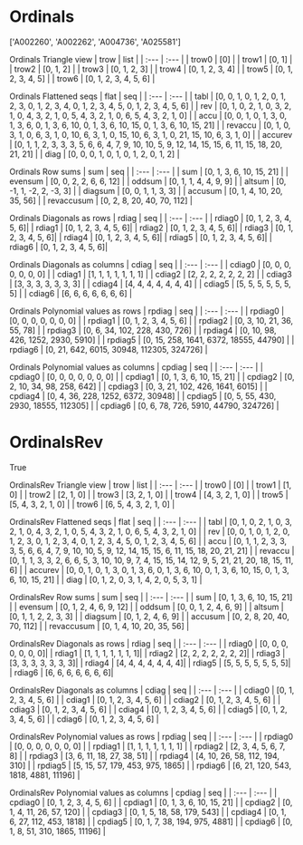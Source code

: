 # Ordinals
['A002260', 'A002262', 'A004736', 'A025581']

Ordinals Triangle view
| trow  |  list  |
| :---  |  :---  |
| trow0 | [0] |
| trow1 | [0, 1] |
| trow2 | [0, 1, 2] |
| trow3 | [0, 1, 2, 3] |
| trow4 | [0, 1, 2, 3, 4] |
| trow5 | [0, 1, 2, 3, 4, 5] |
| trow6 | [0, 1, 2, 3, 4, 5, 6] |

Ordinals Flattened seqs
| flat      |   seq  |
| :---      |  :---  |
| tabl     | [0, 0, 1, 0, 1, 2, 0, 1, 2, 3, 0, 1, 2, 3, 4, 0, 1, 2, 3, 4, 5, 0, 1, 2, 3, 4, 5, 6] |
| rev      | [0, 1, 0, 2, 1, 0, 3, 2, 1, 0, 4, 3, 2, 1, 0, 5, 4, 3, 2, 1, 0, 6, 5, 4, 3, 2, 1, 0] |
| accu     | [0, 0, 1, 0, 1, 3, 0, 1, 3, 6, 0, 1, 3, 6, 10, 0, 1, 3, 6, 10, 15, 0, 1, 3, 6, 10, 15, 21] |
| revaccu  | [0, 1, 0, 3, 1, 0, 6, 3, 1, 0, 10, 6, 3, 1, 0, 15, 10, 6, 3, 1, 0, 21, 15, 10, 6, 3, 1, 0] |
| accurev  | [0, 1, 1, 2, 3, 3, 3, 5, 6, 6, 4, 7, 9, 10, 10, 5, 9, 12, 14, 15, 15, 6, 11, 15, 18, 20, 21, 21] |
| diag     | [0, 0, 0, 1, 0, 1, 0, 1, 2, 0, 1, 2] |

Ordinals Row sums
| sum        |   seq  |
| :---       |  :---  |
| sum       | [0, 1, 3, 6, 10, 15, 21] |
| evensum   | [0, 0, 2, 2, 6, 6, 12] |
| oddsum    | [0, 1, 1, 4, 4, 9, 9] |
| altsum    | [0, -1, 1, -2, 2, -3, 3] |
| diagsum   | [0, 0, 1, 1, 3, 3] |
| accusum   | [0, 1, 4, 10, 20, 35, 56] |
| revaccusum | [0, 2, 8, 20, 40, 70, 112] |

Ordinals Diagonals as rows
| rdiag  |   seq  |
| :---   |  :---  |
| rdiag0 | [0, 1, 2, 3, 4, 5, 6]|
| rdiag1 | [0, 1, 2, 3, 4, 5, 6]|
| rdiag2 | [0, 1, 2, 3, 4, 5, 6]|
| rdiag3 | [0, 1, 2, 3, 4, 5, 6]|
| rdiag4 | [0, 1, 2, 3, 4, 5, 6]|
| rdiag5 | [0, 1, 2, 3, 4, 5, 6]|
| rdiag6 | [0, 1, 2, 3, 4, 5, 6]|

Ordinals Diagonals as columns
| cdiag  |   seq  |
| :---   |  :---  |
| cdiag0 | [0, 0, 0, 0, 0, 0, 0] |
| cdiag1 | [1, 1, 1, 1, 1, 1, 1] |
| cdiag2 | [2, 2, 2, 2, 2, 2, 2] |
| cdiag3 | [3, 3, 3, 3, 3, 3, 3] |
| cdiag4 | [4, 4, 4, 4, 4, 4, 4] |
| cdiag5 | [5, 5, 5, 5, 5, 5, 5] |
| cdiag6 | [6, 6, 6, 6, 6, 6, 6] |

Ordinals Polynomial values as rows
| rpdiag  |   seq  |
| :---    |  :---  |
| rpdiag0 | [0, 0, 0, 0, 0, 0, 0] |
| rpdiag1 | [0, 1, 2, 3, 4, 5, 6] |
| rpdiag2 | [0, 3, 10, 21, 36, 55, 78] |
| rpdiag3 | [0, 6, 34, 102, 228, 430, 726] |
| rpdiag4 | [0, 10, 98, 426, 1252, 2930, 5910] |
| rpdiag5 | [0, 15, 258, 1641, 6372, 18555, 44790] |
| rpdiag6 | [0, 21, 642, 6015, 30948, 112305, 324726] |

Ordinals Polynomial values as columns
| cpdiag  |   seq  |
| :---    |  :---  |
| cpdiag0 | [0, 0, 0, 0, 0, 0, 0] |
| cpdiag1 | [0, 1, 3, 6, 10, 15, 21] |
| cpdiag2 | [0, 2, 10, 34, 98, 258, 642] |
| cpdiag3 | [0, 3, 21, 102, 426, 1641, 6015] |
| cpdiag4 | [0, 4, 36, 228, 1252, 6372, 30948] |
| cpdiag5 | [0, 5, 55, 430, 2930, 18555, 112305] |
| cpdiag6 | [0, 6, 78, 726, 5910, 44790, 324726] |

# OrdinalsRev
True

OrdinalsRev Triangle view
| trow  |  list  |
| :---  |  :---  |
| trow0 | [0] |
| trow1 | [1, 0] |
| trow2 | [2, 1, 0] |
| trow3 | [3, 2, 1, 0] |
| trow4 | [4, 3, 2, 1, 0] |
| trow5 | [5, 4, 3, 2, 1, 0] |
| trow6 | [6, 5, 4, 3, 2, 1, 0] |

OrdinalsRev Flattened seqs
| flat      |   seq  |
| :---      |  :---  |
| tabl     | [0, 1, 0, 2, 1, 0, 3, 2, 1, 0, 4, 3, 2, 1, 0, 5, 4, 3, 2, 1, 0, 6, 5, 4, 3, 2, 1, 0] |
| rev      | [0, 0, 1, 0, 1, 2, 0, 1, 2, 3, 0, 1, 2, 3, 4, 0, 1, 2, 3, 4, 5, 0, 1, 2, 3, 4, 5, 6] |
| accu     | [0, 1, 1, 2, 3, 3, 3, 5, 6, 6, 4, 7, 9, 10, 10, 5, 9, 12, 14, 15, 15, 6, 11, 15, 18, 20, 21, 21] |
| revaccu  | [0, 1, 1, 3, 3, 2, 6, 6, 5, 3, 10, 10, 9, 7, 4, 15, 15, 14, 12, 9, 5, 21, 21, 20, 18, 15, 11, 6] |
| accurev  | [0, 0, 1, 0, 1, 3, 0, 1, 3, 6, 0, 1, 3, 6, 10, 0, 1, 3, 6, 10, 15, 0, 1, 3, 6, 10, 15, 21] |
| diag     | [0, 1, 2, 0, 3, 1, 4, 2, 0, 5, 3, 1] |

OrdinalsRev Row sums
| sum        |   seq  |
| :---       |  :---  |
| sum       | [0, 1, 3, 6, 10, 15, 21] |
| evensum   | [0, 1, 2, 4, 6, 9, 12] |
| oddsum    | [0, 0, 1, 2, 4, 6, 9] |
| altsum    | [0, 1, 1, 2, 2, 3, 3] |
| diagsum   | [0, 1, 2, 4, 6, 9] |
| accusum   | [0, 2, 8, 20, 40, 70, 112] |
| revaccusum | [0, 1, 4, 10, 20, 35, 56] |

OrdinalsRev Diagonals as rows
| rdiag  |   seq  |
| :---   |  :---  |
| rdiag0 | [0, 0, 0, 0, 0, 0, 0]|
| rdiag1 | [1, 1, 1, 1, 1, 1, 1]|
| rdiag2 | [2, 2, 2, 2, 2, 2, 2]|
| rdiag3 | [3, 3, 3, 3, 3, 3, 3]|
| rdiag4 | [4, 4, 4, 4, 4, 4, 4]|
| rdiag5 | [5, 5, 5, 5, 5, 5, 5]|
| rdiag6 | [6, 6, 6, 6, 6, 6, 6]|

OrdinalsRev Diagonals as columns
| cdiag  |   seq  |
| :---   |  :---  |
| cdiag0 | [0, 1, 2, 3, 4, 5, 6] |
| cdiag1 | [0, 1, 2, 3, 4, 5, 6] |
| cdiag2 | [0, 1, 2, 3, 4, 5, 6] |
| cdiag3 | [0, 1, 2, 3, 4, 5, 6] |
| cdiag4 | [0, 1, 2, 3, 4, 5, 6] |
| cdiag5 | [0, 1, 2, 3, 4, 5, 6] |
| cdiag6 | [0, 1, 2, 3, 4, 5, 6] |

OrdinalsRev Polynomial values as rows
| rpdiag  |   seq  |
| :---    |  :---  |
| rpdiag0 | [0, 0, 0, 0, 0, 0, 0] |
| rpdiag1 | [1, 1, 1, 1, 1, 1, 1] |
| rpdiag2 | [2, 3, 4, 5, 6, 7, 8] |
| rpdiag3 | [3, 6, 11, 18, 27, 38, 51] |
| rpdiag4 | [4, 10, 26, 58, 112, 194, 310] |
| rpdiag5 | [5, 15, 57, 179, 453, 975, 1865] |
| rpdiag6 | [6, 21, 120, 543, 1818, 4881, 11196] |

OrdinalsRev Polynomial values as columns
| cpdiag  |   seq  |
| :---    |  :---  |
| cpdiag0 | [0, 1, 2, 3, 4, 5, 6] |
| cpdiag1 | [0, 1, 3, 6, 10, 15, 21] |
| cpdiag2 | [0, 1, 4, 11, 26, 57, 120] |
| cpdiag3 | [0, 1, 5, 18, 58, 179, 543] |
| cpdiag4 | [0, 1, 6, 27, 112, 453, 1818] |
| cpdiag5 | [0, 1, 7, 38, 194, 975, 4881] |
| cpdiag6 | [0, 1, 8, 51, 310, 1865, 11196] |

